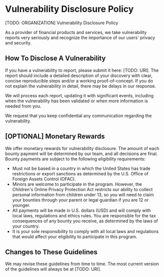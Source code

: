 # Vulnerability Disclosure Policy

[TODO: ORGANIZATION] Vulnerability Disclosure Policy

As a provider of financial products and services, we take vulnerability reports very seriously and recognize the importance of our users' privacy and security.  

## How To Disclose A Vulnerability

If you have a vulnerability to report, please submit it here: [TODO: URI]. The report should include a detailed description of your discovery with clear, concise reproducible steps and/or a working proof-of-concept. If you do not explain the vulnerability in detail, there may be delays in our response.

We will process each report, updating it with significant events, including when the vulnerability has been validated or when more information is needed from you.

We request that you keep confidential any communication regarding the vulnerability.

## [OPTIONAL] Monetary Rewards

We offer monetary rewards for vulnerability disclosure. The amount of each bounty payment will be determined by our team, and all decisions are final. Bounty payments are subject to the following eligibility requirements:
 - Must not be based in a country in which the United States has trade restrictions or export sanctions as determined by the U.S. Office of Foreign Assets Control (OFAC).
 - Minors are welcome to participate in the program. However, the Children's Online Privacy Protection Act restricts our ability to collect personal information from children under 13, so you will need to claim your bounties through your parent or legal guardian if you are 12 or younger.
 - All payments will be made in U.S. dollars (USD) and will comply with local laws, regulations and ethics rules. You are responsible for the tax consequences of any bounty you receive, as determined by the laws of your country.
 - It is your sole responsibility to comply with all local laws and regulations that would affect your eligibility to participate in this program.

## Changes to These Guidelines

We may revise these guidelines from time to time. The most current version of the guidelines will always be at [TODO: URI].

